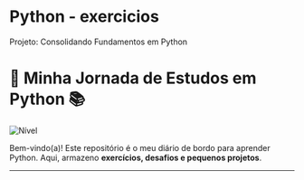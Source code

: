 # Python - exercicios
Projeto: Consolidando Fundamentos em Python
# 🐍 Minha Jornada de Estudos em Python 📚

![Nível](https://img.shields.io/badge/Nível-Iniciante-blue)

Bem-vindo(a)! Este repositório é o meu diário de bordo para aprender Python. Aqui, armazeno **exercícios, desafios e pequenos projetos**.

---
